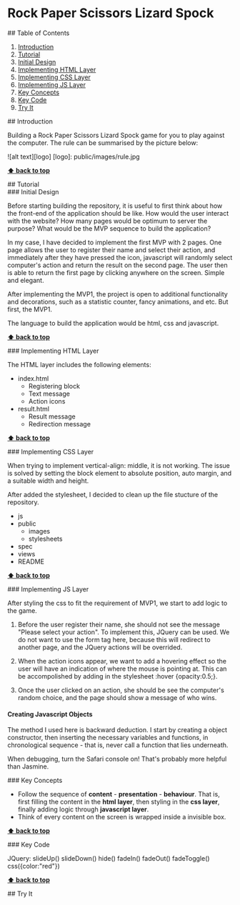 # Rock Paper Scissors Lizard Spock

<div id="table-of-contents" />
## Table of Contents

1. [Introduction](#introduction)
2. [Tutorial](#tutorial)
  1. [Initial Design](#initial-design)
  2. [Implementing HTML Layer](#implementing-html-layer)
  3. [Implementing CSS Layer](#implementing-css-layer)
  4. [Implementing JS Layer](#implementing-js-layer)
3. [Key Concepts](#key-concepts)
4. [Key Code](#key-code)
5. [Try It](#try-it)

<div id="introduction" />
## Introduction

Building a Rock Paper Scissors Lizard Spock game for you to play against the computer. The rule can be summarised by the picture below:

![alt text][logo]
[logo]: public/images/rule.jpg

**[⬆ back to top](#table-of-contents)**

<div id="introduction" />
## Tutorial

<div id="initial-design" />
### Initial Design

Before starting building the repository, it is useful to first think about how the front-end of the application should be like. How would the user interact with the website? How many pages would be optimum to server the purpose? What would be the MVP sequence to build the application?

In my case, I have decided to implement the first MVP with 2 pages. One page allows the user to register their name and select their action, and immediately after they have pressed the icon, javascript will randomly select computer's action and return the result on the second page. The user then is able to return the first page by clicking anywhere on the screen. Simple and elegant.

After implementing the MVP1, the project is open to additional functionality and decorations, such as a statistic counter, fancy animations, and etc. But first, the MVP1.

The language to build the application would be html, css and javascript.

**[⬆ back to top](#table-of-contents)**

<div id="implementing-html-layer" />
### Implementing HTML Layer

The HTML layer includes the following elements:
* index.html
  * Registering block
  * Text message
  * Action icons
* result.html
  * Result message
  * Redirection message

**[⬆ back to top](#table-of-contents)**

<div id="implementing-css-layer" />
### Implementing CSS Layer

When trying to implement vertical-align: middle, it is not working. The issue is solved by setting the block element to absolute position, auto margin, and a suitable width and height.

After added the stylesheet, I decided to clean up the file stucture of the repository.
* js
* public
  * images
  * stylesheets
* spec
* views
* README

**[⬆ back to top](#table-of-contents)**

<div id="implementing-js-layer" />
### Implementing JS Layer

After styling the css to fit the requirement of MVP1, we start to add logic to the game.

1. Before the user register their name, she should not see the message "Please select your action". To implement this, JQuery can be used. We do not want to use the form tag here, because this will redirect to another page, and the JQuery actions will be overrided.

2. When the action icons appear, we want to add a hovering effect so the user will have an indication of where the mouse is pointing at. This can be accompolished by adding in the stylesheet :hover {opacity:0.5;}.

3. Once the user clicked on an action, she should be see the computer's random choice, and the page should show a message of who wins.

#### Creating Javascript Objects

The method I used here is backward deduction. I start by creating a object constructor, then inserting the necessary variables and functions, in chronological sequence - that is, never call a function that lies underneath.

When debugging, turn the Safari console on! That's probably more helpful than Jasmine.



<div id="key-concepts" />
### Key Concepts

* Follow the sequence of **content** - **presentation** - **behaviour**. That is, first filling the content in the **html layer**, then styling in the **css layer**, finally adding logic through **javascript layer**.
* Think of every content on the screen is wrapped inside a invisible box.

**[⬆ back to top](#table-of-contents)**

<div id="key-code" />
### Key Code

JQuery:
slideUp()
slideDown()
hide()
fadeIn()
fadeOut()
fadeToggle()
css({color:"red"})

**[⬆ back to top](#table-of-contents)**

<div id="try-it" />
## Try It